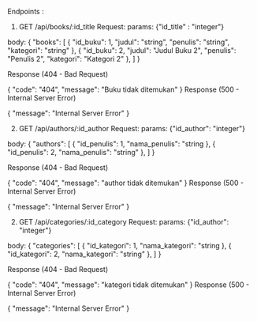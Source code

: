 Endpoints :

1. GET /api/books/:id_title
Request: 
params: 
{"id_title" : "integer"}

body:
{
  "books": [
    {
      "id_buku": 1,
      "judul": "string",
      "penulis": "string",
      "kategori": "string"
    },
    {
      "id_buku": 2,
      "judul": "Judul Buku 2",
      "penulis": "Penulis 2",
      "kategori": "Kategori 2"
    },
  ]
}

Response (404 - Bad Request)

{
  "code": "404",
  "message": "Buku tidak ditemukan"
}
Response (500 - Internal Server Error)

{
  "message": "Internal Server Error"
}

2. GET /api/authors/:id_author
Request: 
params:
{"id_author": "integer"} 

body:
{
  "authors": [
    {
      "id_penulis": 1,
      "nama_penulis": "string
    },
    {
      "id_penulis": 2,
      "nama_penulis": "string"
    },
  ]
}

Response (404 - Bad Request)

{
  "code": "404",
  "message": "author tidak ditemukan"
}
Response (500 - Internal Server Error)

{
  "message": "Internal Server Error"
}


2. GET /api/categories/:id_category
Request: 
params:
{"id_author": "integer"} 

body:
{
  "categories": [
    {
      "id_kategori": 1,
      "nama_kategori": "string
    },
    {
      "id_kategori": 2,
      "nama_kategori": "string"
    },
  ]
}

Response (404 - Bad Request)

{
  "code": "404",
  "message": "kategori tidak ditemukan"
}
Response (500 - Internal Server Error)

{
  "message": "Internal Server Error"
}

